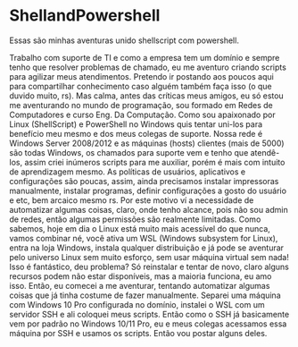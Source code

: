 # ShellandPowershell
Essas são minhas aventuras unido shellscript com powershell.

Trabalho com suporte de TI e como a empresa tem um domínio e sempre tenho que resolver problemas de chamado, eu me aventuro criando scripts para agilizar meus atendimentos. Pretendo ir postando aos poucos aqui para compartilhar conhecimento caso alguém também faça isso (o que duvido muito, rs). Mas calma, antes das críticas meus amigos, eu só estou me aventurando no mundo de programação, sou formado em Redes de Computadores e curso Eng. Da Computação. Como sou apaixonado por Linux (ShellScript) e PowerShell no Windows quis tentar uni-los para benefício meu mesmo e dos meus colegas de suporte. Nossa rede é Windows Server 2008/2012 e as máquinas (hosts) clientes (mais de 5000) são todas Windows, os chamados para suporte vem e tenho que atendê-los, assim criei inúmeros scripts para me auxiliar, porém é mais com intuito de aprendizagem mesmo. As políticas de usuários, aplicativos e configurações são poucas, assim, ainda precisamos instalar impressoras manualmente, instalar programas, definir configurações a gosto do usuário e etc, bem arcaico mesmo rs. Por este motivo ví a necessidade de automatizar algumas coisas, claro, onde tenho alcance, pois não sou admin de redes, então algumas permissões são realmente limitadas.
Como sabemos, hoje em dia o Linux está muito mais acessível do que nunca, vamos combinar né, você ativa um WSL (Windows subsystem for Linux), entra na loja Windows, instala qualquer distribuição e já pode se aventurar pelo universo Linux sem muito esforço, sem usar máquina virtual sem nada! Isso é fantástico, deu problema? Só reinstalar e tentar de novo, claro alguns recursos podem não estar disponíveis, mas a maioria funciona, eu amo isso. Então, eu comecei a me aventurar, tentando automatizar algumas coisas que já tinha costume de fazer manualmente. Separei uma máquina com Windows 10 Pro configurada no domínio, instalei o WSL com um servidor SSH e ali coloquei meus scripts. Então como o SSH já basicamente vem por padrão no Windows 10/11 Pro, eu e meus colegas acessamos essa máquina por SSH e usamos os scripts. Então vou postar alguns deles.
